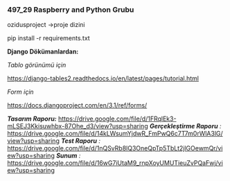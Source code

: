 ### 497_29 Raspberry and Python Grubu ###

ozidusproject ->proje dizini

pip install -r requirements.txt

**Django Dökümanlardan:**

_Tablo görünümü için_

https://django-tables2.readthedocs.io/en/latest/pages/tutorial.html
 
_Form için_

https://docs.djangoproject.com/en/3.1/ref/forms/


_**Tasarım Raporu:**_ 
https://drive.google.com/file/d/1FRqlEk3-mLSEJ3Kkisuwhbx-87Ohe_d3/view?usp=sharing
_**Gerçekleştirme Raporu** :_ 
https://drive.google.com/file/d/14kLWsumYjdwR_FmPwQ6c7T7m0rWlA3lG/view?usp=sharing
_**Test Raporu** :_ 
https://drive.google.com/file/d/1nQSvRb8lQ3OneQpTp5TbLt2jlGOewmQr/view?usp=sharing
_**Sunum** :_ 
https://drive.google.com/file/d/16wG7iUtaM9_rnpXoyUMUTieuZvPQaFwj/view?usp=sharing 

